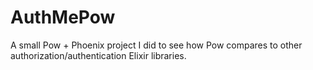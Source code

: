 # AuthMePow
A small Pow + Phoenix project I did to see how Pow compares to other authorization/authentication Elixir libraries.
